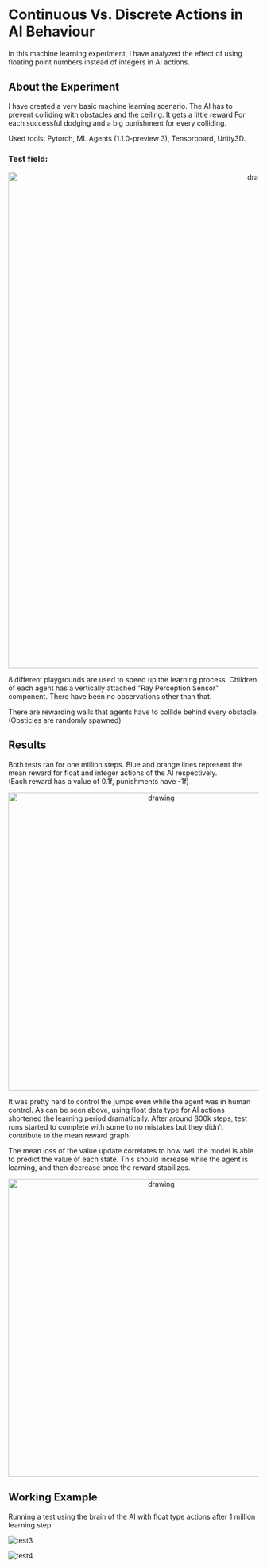 # Continuous Vs. Discrete Actions in AI Behaviour 
In this machine learning experiment, I have analyzed the effect of using floating point numbers instead of integers in AI actions. 

## About the Experiment

I have created a very basic machine learning scenario. The AI has to prevent colliding with obstacles and the ceiling. It gets a little reward For each successful dodging and a big punishment for every colliding.  

Used tools: Pytorch, ML Agents (1.1.0-preview 3), Tensorboard, Unity3D.

### Test field:
<p align="center">
   <img src="https://user-images.githubusercontent.com/64265868/118036872-c9049b80-b375-11eb-8db3-eeefac0763c0.png" alt="drawing" width="1000"/>
</p>

8 different playgrounds are used to speed up the learning process. Children of each agent has a vertically attached "Ray Perception Sensor" component. There have been no observations other than that.

There are rewarding walls that agents have to collide behind every obstacle.  
(Obsticles are randomly spawned)

## Results

Both tests ran for one million steps. Blue and orange lines represent the mean reward for float and integer actions of the AI respectively.  
(Each reward has a value of 0.1f, punishments have -1f)

<p align="center">
<img src="https://user-images.githubusercontent.com/64265868/118035386-d15bd700-b373-11eb-8858-84aa18f43515.jpg" alt="drawing" width="600"/>
</p>

It was pretty hard to control the jumps even while the agent was in human control. As can be seen above, using float data type for AI actions shortened the learning period dramatically. After around 800k steps, test runs started to complete with some to no mistakes but they didn't contribute to the mean reward graph.

The mean loss of the value update correlates to how well the model is able to predict the value of each state. This should increase while the agent is learning, and then decrease once the reward stabilizes.

<p align="center">
<img src="https://user-images.githubusercontent.com/64265868/118036278-0d436c00-b375-11eb-912f-2cb735ba0e4b.jpg" alt="drawing" width="600"/>
</p>

## Working Example

Running a test using the brain of the AI with float type actions after 1 million learning step:


![test3](https://user-images.githubusercontent.com/64265868/118038183-79bf6a80-b377-11eb-8160-1a21d6620db8.gif)



![test4](https://user-images.githubusercontent.com/64265868/118038201-7e841e80-b377-11eb-891f-1700da1c8079.gif)

